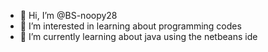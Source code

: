 - 👋 Hi, I’m @BS-noopy28
- 👀 I’m interested in learning about programming codes
- 🌱 I’m currently learning about java using the netbeans ide

<!---
BS-noopy28/BS-noopy28 is a ✨ special ✨ repository because its `README.md` (this file) appears on your GitHub profile.
You can click the Preview link to take a look at your changes.
--->

